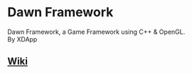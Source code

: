 # Dawn Framework
Dawn Framework, a Game Framework using C++ & OpenGL.    
By XDApp    

## [Wiki](./../../wiki)
